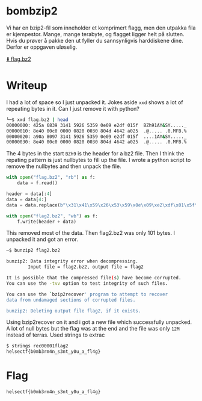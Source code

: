 # bombzip2

Vi har en bzip2-fil som inneholder et komprimert flagg, men den utpakka fila er kjempestor. Mange, mange terabyte, og flagget ligger helt på slutten. Hvis du prøver å pakke den ut fyller du sannsynligvis harddiskene dine. Derfor er oppgaven uløselig.

[⬇️ flag.bz2](flag.bz2)

# Writeup

I had a lot of space so I just unpacked it. Jokes aside `xxd` shows a lot of repeating bytes in it. Can I just remove it with python?

```bash
└─$ xxd flag.bz2 | head
00000000: 425a 6839 3141 5926 5359 0e09 e2df 015f  BZh91AY&SY....._
00000010: 8e40 00c0 0000 0820 0030 804d 4642 a025  .@..... .0.MFB.%
00000020: a90a 8097 3141 5926 5359 0e09 e2df 015f  ....1AY&SY....._
00000030: 8e40 00c0 0000 0820 0030 804d 4642 a025  .@..... .0.MFB.%
```

The 4 bytes in the start `BZh9` is the header for a bz2 file. Then I think the repating pattern is just nullbytes to fill up the file. I wrote a python script to remove the nullbytes and then unpack the file.

```python
with open("flag.bz2", "rb") as f:
    data = f.read()

header = data[:4]
data = data[4:]
data = data.replace(b"\x31\x41\x59\x26\x53\x59\x0e\x09\xe2\xdf\x01\x5f\x8e\x40\x00\xc0\x00\x00\x08\x20\x00\x30\x80\x4d\x46\x42\xa0\x25\xa9\x0a\x80\x97", b"")

with open("flag2.bz2", "wb") as f:
    f.write(header + data)
```

This removed most of the data. Then flag2.bz2 was only 101 bytes. I unpacked it and got an error.

```bash
─$ bunzip2 flag2.bz2 

bunzip2: Data integrity error when decompressing.
        Input file = flag2.bz2, output file = flag2

It is possible that the compressed file(s) have become corrupted.
You can use the -tvv option to test integrity of such files.

You can use the `bzip2recover' program to attempt to recover
data from undamaged sections of corrupted files.

bunzip2: Deleting output file flag2, if it exists.
```

Using bzip2recover on it and i got a new file which successfully unpacked. A lot of null bytes but the flag was at the end and the file was only `12M` instead of terras. Used strings to extrac

```bash
$ strings rec00001flag2 
helsectf{b0mb3rm4n_s3nt_y0u_a_fl4g}
```

# Flag

```
helsectf{b0mb3rm4n_s3nt_y0u_a_fl4g}
````